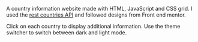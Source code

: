 A country information website made with HTML, JavaScript and CSS grid. I used the [rest countries API](https://restcountries.com/) and followed designs from Front end mentor.

Click on each country to display additional information. Use the theme switcher to switch between dark and light mode.
